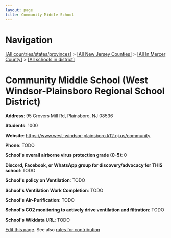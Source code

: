 ```yaml
---
layout: page
title: Community Middle School
---
```

# Navigation

[[All countries/states/provinces]](../../../..) > [[All New Jersey Counties]](../../..) > [[All In Mercer County]](../..) > [[All schools in district]](..)

# Community Middle School (West Windsor-Plainsboro Regional School District)

**Address**: 95 Grovers Mill Rd, Plainsboro, NJ 08536

**Students**: 1000

**Website**: <https://www.west-windsor-plainsboro.k12.nj.us/community>

**Phone**: TODO

**School's overall airborne virus protection grade (0-5)**: 0

**Discord, Facebook, or WhatsApp group for discovery/advocacy for THIS school**: TODO

**School's policy on Ventilation**: TODO

**School's Ventilation Work Completion**: TODO

**School's Air-Purification**: TODO

**School's CO2 monitoring to actively drive ventilation and filtration**: TODO

**School's Wikidata URL**: TODO


[Edit this page](https://github.com/ventilate-schools/NJ/edit/main/./Mercer/West_Windsor-Plainsboro_Regional_School_District/Community_Middle_School.md). See also [rules for contribution](../../../contribution-rules/)